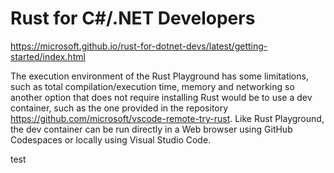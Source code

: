 # Rust for C#/.NET Developers


https://microsoft.github.io/rust-for-dotnet-devs/latest/getting-started/index.html

The execution environment of the Rust Playground has some limitations, such as total compilation/execution time, memory and networking so another option that does not require installing Rust would be to use a dev container, such as the one provided in the repository https://github.com/microsoft/vscode-remote-try-rust. Like Rust Playground, the dev container can be run directly in a Web browser using GitHub Codespaces or locally using Visual Studio Code.

test
